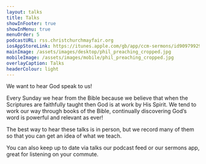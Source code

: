 ```yaml
---
layout: talks
title: Talks
showInFooter: true
showInMenu: true
menuOrder: 5
podcastURL: rss.christchurchmayfair.org
iosAppStoreLink: https://itunes.apple.com/gb/app/ccm-sermons/id909799295?mt=8&at=10l6Xd
mainImage: /assets/images/desktop/phil_preaching_cropped.jpg
mobileImage: /assets/images/mobile/phil_preaching_cropped.jpg
overlayCaption: Talks
headerColour: light
---
```

We want to hear God speak to us!

Every Sunday we hear from the Bible because we believe that when the Scriptures are faithfully taught then God is at work by His Spirit.  We tend to work our way through books of the Bible, continually discovering God’s word is powerful and relevant as ever!

The best way to hear these talks is in person, but we record many of them so that you can get an idea of what we teach.

You can also keep up to date via talks our podcast feed or our sermons app, great for listening on your commute.
